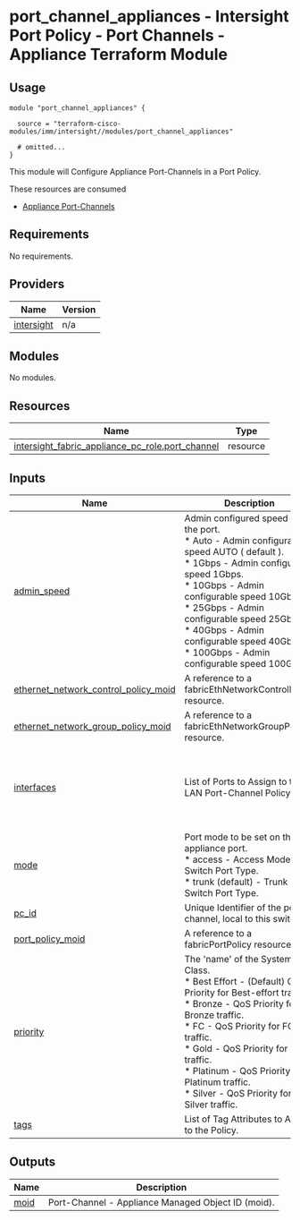 # port_channel_appliances - Intersight Port Policy - Port Channels - Appliance Terraform Module

## Usage

```hcl
module "port_channel_appliances" {

  source = "terraform-cisco-modules/imm/intersight//modules/port_channel_appliances"

  # omitted...
}
```

This module will Configure Appliance Port-Channels in a Port Policy.

These resources are consumed

* [Appliance Port-Channels](https://registry.terraform.io/providers/CiscoDevNet/intersight/latest/docs/resources/fabric_appliance_pc_role)

<!-- BEGINNING OF PRE-COMMIT-TERRAFORM DOCS HOOK -->
## Requirements

No requirements.

## Providers

| Name | Version |
|------|---------|
| <a name="provider_intersight"></a> [intersight](#provider\_intersight) | n/a |

## Modules

No modules.

## Resources

| Name | Type |
|------|------|
| [intersight_fabric_appliance_pc_role.port_channel](https://registry.terraform.io/providers/CiscoDevNet/intersight/latest/docs/resources/fabric_appliance_pc_role) | resource |

## Inputs

| Name | Description | Type | Default | Required |
|------|-------------|------|---------|:--------:|
| <a name="input_admin_speed"></a> [admin\_speed](#input\_admin\_speed) | Admin configured speed for the port.<br>* Auto - Admin configurable speed AUTO ( default ).<br>* 1Gbps - Admin configurable speed 1Gbps.<br>* 10Gbps - Admin configurable speed 10Gbps.<br>* 25Gbps - Admin configurable speed 25Gbps.<br>* 40Gbps - Admin configurable speed 40Gbps.<br>* 100Gbps - Admin configurable speed 100Gbps. | `string` | `"Auto"` | no |
| <a name="input_ethernet_network_control_policy_moid"></a> [ethernet\_network\_control\_policy\_moid](#input\_ethernet\_network\_control\_policy\_moid) | A reference to a fabricEthNetworkControlPolicy resource. | `set(string)` | `[]` | no |
| <a name="input_ethernet_network_group_policy_moid"></a> [ethernet\_network\_group\_policy\_moid](#input\_ethernet\_network\_group\_policy\_moid) | A reference to a fabricEthNetworkGroupPolicy resource. | `set(string)` | `[]` | no |
| <a name="input_interfaces"></a> [interfaces](#input\_interfaces) | List of Ports to Assign to the LAN Port-Channel Policy. | <pre>list(object(<br>    {<br>      breakout_port_id = optional(number)<br>      port_id          = number<br>      slot_id          = number<br>    }<br>  ))</pre> | `[]` | no |
| <a name="input_mode"></a> [mode](#input\_mode) | Port mode to be set on the appliance port.<br>* access - Access Mode Switch Port Type.<br>* trunk (default) - Trunk Mode Switch Port Type. | `string` | `"trunk"` | no |
| <a name="input_pc_id"></a> [pc\_id](#input\_pc\_id) | Unique Identifier of the port-channel, local to this switch. | `number` | `1` | no |
| <a name="input_port_policy_moid"></a> [port\_policy\_moid](#input\_port\_policy\_moid) | A reference to a fabricPortPolicy resource. | `string` | n/a | yes |
| <a name="input_priority"></a> [priority](#input\_priority) | The 'name' of the System QoS Class.<br>* Best Effort - (Default) QoS Priority for Best-effort traffic.<br>* Bronze - QoS Priority for Bronze traffic.<br>* FC - QoS Priority for FC traffic.<br>* Gold - QoS Priority for Gold traffic.<br>* Platinum - QoS Priority for Platinum traffic.<br>* Silver - QoS Priority for Silver traffic. | `string` | `"Best Effort"` | no |
| <a name="input_tags"></a> [tags](#input\_tags) | List of Tag Attributes to Assign to the Policy. | `list(map(string))` | `[]` | no |

## Outputs

| Name | Description |
|------|-------------|
| <a name="output_moid"></a> [moid](#output\_moid) | Port-Channel - Appliance Managed Object ID (moid). |
<!-- END OF PRE-COMMIT-TERRAFORM DOCS HOOK -->

